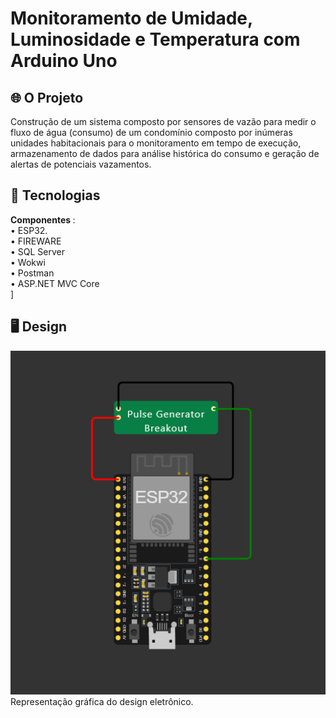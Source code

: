 # Monitoramento de Umidade, Luminosidade e Temperatura com Arduino Uno
## 🌐 O Projeto
Construção de um sistema composto por sensores de vazão para medir o fluxo de 
água (consumo) de um condomínio composto por inúmeras unidades habitacionais para o 
monitoramento em tempo de execução, armazenamento de dados para análise histórica do 
consumo e geração de alertas de potenciais vazamentos.

## 🚀 Tecnologias
<b>Componentes </b>: </br>
• ESP32. </br>
• FIREWARE </br>
• SQL Server </br>
• Wokwi </br>
• Postman </br>
• ASP.NET MVC Core </br>]

## 🖥️ Design
<img src="/img/design.png"></br>
Representação gráfica do design eletrônico. </br>

